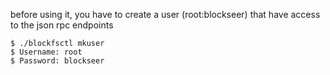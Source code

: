 before using it, you have to create a user (root:blockseer) that have access to the json rpc endpoints

```
$ ./blockfsctl mkuser
$ Username: root
$ Password: blockseer
```
